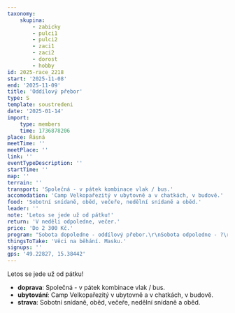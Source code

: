 ```yaml
---
taxonomy:
    skupina:
        - zabicky
        - pulci1
        - pulci2
        - zaci1
        - zaci2
        - dorost
        - hobby
id: 2025-race_2218
start: '2025-11-08'
end: '2025-11-09'
title: 'Oddílový přebor'
type: S
template: soustredeni
date: '2025-01-14'
import:
    type: members
    time: 1736878206
place: Řásná
meetTime: ''
meetPlace: ''
link: ''
eventTypeDescription: ''
startTime: ''
map: ''
terrain: ''
transport: 'Společná - v pátek kombinace vlak / bus.'
accomodation: 'Camp Velkopařezitý v ubytovně a v chatkách, v budově.'
food: 'Sobotní snídaně, oběd, večeře, nedělní snídaně a oběd.'
leader: ''
note: 'Letos se jede už od pátku!'
return: 'V neděli odpoledne, večer.'
price: 'Do 2 300 Kč.'
program: "Sobota dopoledne - oddílový přebor.\r\nSobota odpoledne - ?\r\nSobota večer - vyhlášení nej. sezóny, oddílového přeboru...\r\nNeděle dopoledne - štafety"
thingsToTake: 'Věci na běhání. Masku.'
signups: ''
gps: '49.22827, 15.38442'
---
```


Letos se jede už od pátku!
* **doprava**: Společná - v pátek kombinace vlak / bus.
* **ubytování**: Camp Velkopařezitý v ubytovně a v chatkách, v budově.
* **strava**: Sobotní snídaně, oběd, večeře, nedělní snídaně a oběd.
